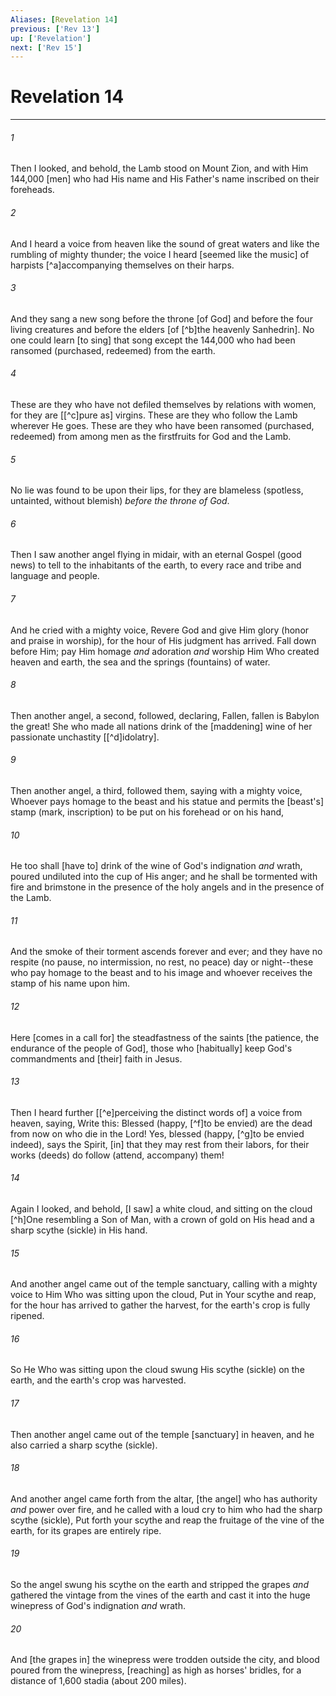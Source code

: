 ```yaml
---
Aliases: [Revelation 14]
previous: ['Rev 13']
up: ['Revelation']
next: ['Rev 15']
---
```

# Revelation 14

***














###### 1 






Then I looked, and behold, the Lamb stood on Mount Zion, and with Him 144,000 [men] who had His name and His Father's name inscribed on their foreheads. 













###### 2 






And I heard a voice from heaven like the sound of great waters and like the rumbling of mighty thunder; the voice I heard [seemed like the music] of harpists [^a]accompanying themselves on their harps. 













###### 3 






And they sang a new song before the throne [of God] and before the four living creatures and before the elders [of [^b]the heavenly Sanhedrin]. No one could learn [to sing] that song except the 144,000 who had been ransomed (purchased, redeemed) from the earth. 













###### 4 






These are they who have not defiled themselves by relations with women, for they are [[^c]pure as] virgins. These are they who follow the Lamb wherever He goes. These are they who have been ransomed (purchased, redeemed) from among men as the firstfruits for God and the Lamb. 













###### 5 






No lie was found to be upon their lips, for they are blameless (spotless, untainted, without blemish) _before the throne of God_. 













###### 6 






Then I saw another angel flying in midair, with an eternal Gospel (good news) to tell to the inhabitants of the earth, to every race and tribe and language and people. 













###### 7 






And he cried with a mighty voice, Revere God and give Him glory (honor and praise in worship), for the hour of His judgment has arrived. Fall down before Him; pay Him homage _and_ adoration _and_ worship Him Who created heaven and earth, the sea and the springs (fountains) of water. 













###### 8 






Then another angel, a second, followed, declaring, Fallen, fallen is Babylon the great! She who made all nations drink of the [maddening] wine of her passionate unchastity [[^d]idolatry]. 













###### 9 






Then another angel, a third, followed them, saying with a mighty voice, Whoever pays homage to the beast and his statue and permits the [beast's] stamp (mark, inscription) to be put on his forehead or on his hand, 













###### 10 






He too shall [have to] drink of the wine of God's indignation _and_ wrath, poured undiluted into the cup of His anger; and he shall be tormented with fire and brimstone in the presence of the holy angels and in the presence of the Lamb. 













###### 11 






And the smoke of their torment ascends forever and ever; and they have no respite (no pause, no intermission, no rest, no peace) day or night--these who pay homage to the beast and to his image and whoever receives the stamp of his name upon him. 













###### 12 






Here [comes in a call for] the steadfastness of the saints [the patience, the endurance of the people of God], those who [habitually] keep God's commandments and [their] faith in Jesus. 













###### 13 






Then I heard further [[^e]perceiving the distinct words of] a voice from heaven, saying, Write this: Blessed (happy, [^f]to be envied) are the dead from now on who die in the Lord! Yes, blessed (happy, [^g]to be envied indeed), says the Spirit, [in] that they may rest from their labors, for their works (deeds) do follow (attend, accompany) them! 













###### 14 






Again I looked, and behold, [I saw] a white cloud, and sitting on the cloud [^h]One resembling a Son of Man, with a crown of gold on His head and a sharp scythe (sickle) in His hand. 













###### 15 






And another angel came out of the temple sanctuary, calling with a mighty voice to Him Who was sitting upon the cloud, Put in Your scythe and reap, for the hour has arrived to gather the harvest, for the earth's crop is fully ripened. 













###### 16 






So He Who was sitting upon the cloud swung His scythe (sickle) on the earth, and the earth's crop was harvested. 













###### 17 






Then another angel came out of the temple [sanctuary] in heaven, and he also carried a sharp scythe (sickle). 













###### 18 






And another angel came forth from the altar, [the angel] who has authority _and_ power over fire, and he called with a loud cry to him who had the sharp scythe (sickle), Put forth your scythe and reap the fruitage of the vine of the earth, for its grapes are entirely ripe. 













###### 19 






So the angel swung his scythe on the earth and stripped the grapes _and_ gathered the vintage from the vines of the earth and cast it into the huge winepress of God's indignation _and_ wrath. 













###### 20 






And [the grapes in] the winepress were trodden outside the city, and blood poured from the winepress, [reaching] as high as horses' bridles, for a distance of 1,600 stadia (about 200 miles).
